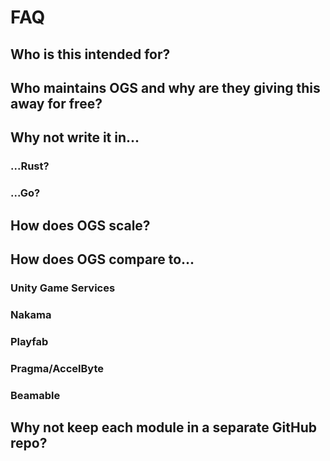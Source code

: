 # FAQ

## Who is this intended for?

## Who maintains OGS and why are they giving this away for free?

## Why not write it in...

### ...Rust?

### ...Go?

## How does OGS scale?

## How does OGS compare to...

### Unity Game Services

### Nakama

### Playfab

### Pragma/AccelByte

### Beamable

## Why not keep each module in a separate GitHub repo?

